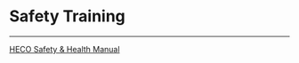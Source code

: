 # Safety Training
---

[HECO Safety & Health Manual](https://infohana.net/safety-and-emergency/safety)

